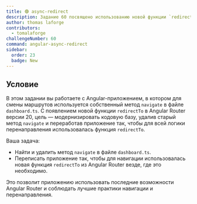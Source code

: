 ```yaml
---
title: 🟢 async-redirect
description: Задание 60 посвящено использованию новой функции `redirectTo` в Angular Router для модернизации логики навигации.
author: thomas laforge
contributors:
  - tomalaforge
challengeNumber: 60
command: angular-async-redirect
sidebar:
  order: 23
  badge: New
---
```


## Условие

В этом задании вы работаете с Angular-приложением, в котором для смены маршрутов используется собственный метод `navigate` в файле `dashboard.ts`. С появлением новой функции `redirectTo` в Angular Router версии 20, цель — модернизировать кодовую базу, удалив старый метод `navigate` и переработав приложение так, чтобы для всей логики перенаправления использовалась функция `redirectTo`.

Ваша задача:

- Найти и удалить метод `navigate` в файле `dashboard.ts`.
- Переписать приложение так, чтобы для навигации использовалась новая функция `redirectTo` из Angular Router везде, где это необходимо.

Это позволит приложению использовать последние возможности Angular Router и соблюдать лучшие практики навигации и перенаправления.
